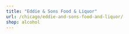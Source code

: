 ```yaml
---
title: "Eddie & Sons Food & Liquor"
url: /chicago/eddie-and-sons-food-and-liquor/
shop: alcohol
---
```

